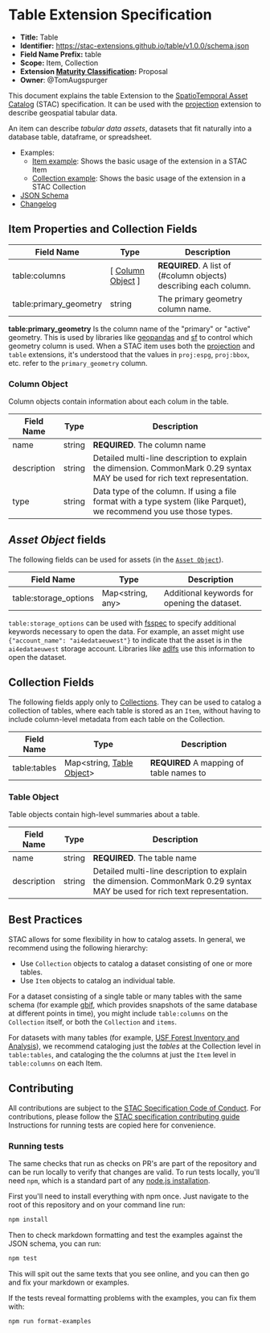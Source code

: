 # Table Extension Specification

- **Title:** Table
- **Identifier:** <https://stac-extensions.github.io/table/v1.0.0/schema.json>
- **Field Name Prefix:** table
- **Scope:** Item, Collection
- **Extension [Maturity Classification](https://github.com/radiantearth/stac-spec/tree/master/extensions/README.md#extension-maturity):** Proposal
- **Owner**: @TomAugspurger

This document explains the table Extension to the [SpatioTemporal Asset Catalog](https://github.com/radiantearth/stac-spec) (STAC) specification.
It can be used with the [projection] extension to describe geospatial tabular data.

An item can describe *tabular data assets*, datasets that fit naturally into a database table, dataframe, or spreadsheet.

- Examples:
  - [Item example](examples/item.json): Shows the basic usage of the extension in a STAC Item
  - [Collection example](examples/collection.json): Shows the basic usage of the extension in a STAC Collection
- [JSON Schema](json-schema/schema.json)
- [Changelog](./CHANGELOG.md)

## Item Properties and Collection Fields

|       Field Name       |                Type                 |                            Description                            |
| ---------------------- | ----------------------------------- | ----------------------------------------------------------------- |
| table:columns          | [ [Column Object](#column-object) ] | **REQUIRED**. A list of (#column objects) describing each column. |
| table:primary_geometry | string                              | The primary geometry column name.                                 |

**table:primary_geometry** Is the column name of the "primary" or "active" geometry. This is used by libraries like [geopandas] and [sf]
to control which geometry column is used. When a STAC item uses both the [projection] and `table` extensions, it's understood that the
values in `proj:espg`, `proj:bbox`, etc. refer to the `primary_geometry` column.

### Column Object

Column objects contain information about each colum in the table.

| Field Name  |  Type  |                                                        Description                                                         |
| ----------- | ------ | -------------------------------------------------------------------------------------------------------------------------- |
| name        | string | **REQUIRED**. The column name                                                                                              |
| description | string | Detailed multi-line description to explain the dimension. CommonMark 0.29 syntax MAY be used for rich text representation. |
| type        | string | Data type of the column. If using a file format with a type system (like Parquet), we recommend you use those types.       |

## *Asset Object* fields

The following fields can be used for assets (in the [`Asset Object`](https://github.com/radiantearth/stac-spec/blob/master/item-spec/item-spec.md#asset-object)).

|      Field Name       |       Type       |                 Description                  |
| --------------------- | ---------------- | -------------------------------------------- |
| table:storage_options | Map<string, any> | Additional keywords for opening the dataset. |

``table:storage_options`` can be used with [fsspec](https://filesystem-spec.readthedocs.io/en/latest/) to specify additional keywords
necessary to open the data. For example, an asset might use ``{"account_name": "ai4edataeuwest"}`` to indicate that the asset is
in the ``ai4edataeuwest`` storage account. Libraries like [adlfs](https://github.com/dask/adlfs) use this information to open the dataset.

## Collection Fields

The following fields apply only to
[Collections](https://github.com/radiantearth/stac-spec/blob/master/collection-spec/collection-spec.md).
They can be used to catalog a collection of tables, where each table is stored as an `Item`, without
having to include column-level metadata from each table on the Collection.

|  Field Name  |                    Type                    |               Description                |
| ------------ | ------------------------------------------ | ---------------------------------------- |
| table:tables | Map<string, [Table Object](#table-object)> | **REQUIRED** A mapping of table names to |

### Table Object

Table objects contain high-level summaries about a table.

| Field Name  |  Type  |                                                        Description                                                         |
| ----------- | ------ | -------------------------------------------------------------------------------------------------------------------------- |
| name        | string | **REQUIRED**. The table name                                                                                               |
| description | string | Detailed multi-line description to explain the dimension. CommonMark 0.29 syntax MAY be used for rich text representation. |

## Best Practices

STAC allows for some flexibility in how to catalog assets. In general, we recommend using the following hierarchy:

- Use `Collection` objects to catalog a dataset consisting of one or more tables.
- Use `Item` objects to catalog an individual table.

For a dataset consisting of a single table or many tables with the same schema (for example
[gbif](https://github.com/microsoft/AIforEarthDataSets/blob/main/data/gbif.md), which provides snapshots of the same database at
different points in time), you might include `table:columns` on the `Collection` itself, or both the `Collection` and `items`.

For datasets with many tables (for example, [USF Forest Inventory and Analysis](https://github.com/microsoft/AIforEarthDataSets/blob/main/data/forest-inventory-and-analysis.md)),
we recommend cataloging just the *tables* at the Collection level in `table:tables`, and cataloging the the columns at just the `Item` level in `table:columns`
on each Item.

## Contributing

All contributions are subject to the
[STAC Specification Code of Conduct](https://github.com/radiantearth/stac-spec/blob/master/CODE_OF_CONDUCT.md).
For contributions, please follow the
[STAC specification contributing guide](https://github.com/radiantearth/stac-spec/blob/master/CONTRIBUTING.md) Instructions
for running tests are copied here for convenience.

### Running tests

The same checks that run as checks on PR's are part of the repository and can be run locally to verify that changes are valid. 
To run tests locally, you'll need `npm`, which is a standard part of any [node.js installation](https://nodejs.org/en/download/).

First you'll need to install everything with npm once. Just navigate to the root of this repository and on 
your command line run:
```bash
npm install
```

Then to check markdown formatting and test the examples against the JSON schema, you can run:
```bash
npm test
```

This will spit out the same texts that you see online, and you can then go and fix your markdown or examples.

If the tests reveal formatting problems with the examples, you can fix them with:
```bash
npm run format-examples
```

[geopandas]: https://geopandas.org/
[sf]: https://r-spatial.github.io/sf/index.html
[projection]: https://github.com/stac-extensions/projection
